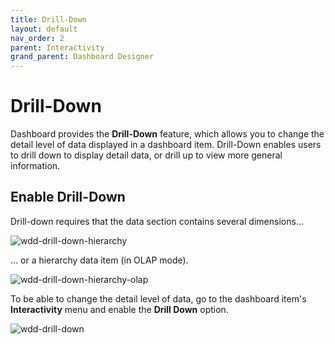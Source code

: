 ```yaml
---
title: Drill-Down
layout: default
nav_order: 2
parent: Interactivity
grand_parent: Dashboard Designer
---
```

# Drill-Down
Dashboard provides the **Drill-Down** feature, which allows you to change the detail level of data displayed in a dashboard item. Drill-Down enables users to drill down to display detail data, or drill up to view more general information.

## Enable Drill-Down
Drill-down requires that the data section contains several dimensions...

![wdd-drill-down-hierarchy](../../../images/img124803.png)

... or a hierarchy data item (in OLAP mode).

![wdd-drill-down-hierarchy-olap](../../../images/img124804.png)

To be able to change the detail level of data, go to the dashboard item's **Interactivity** menu and enable the **Drill Down** option.

![wdd-drill-down](../../../images/img124784.png)